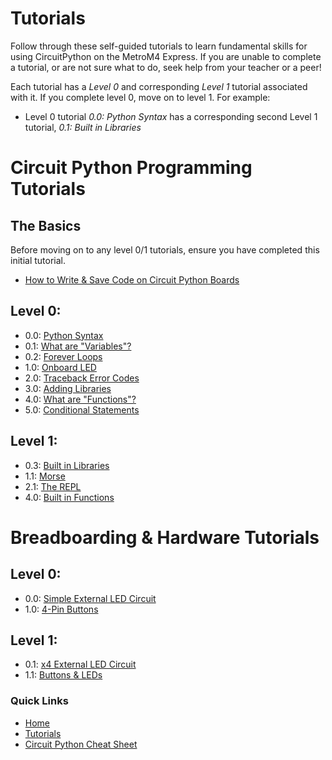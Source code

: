 # Tutorials
Follow through these self-guided tutorials to learn fundamental skills for using CircuitPython on the MetroM4 Express. If you are unable to complete a tutorial, or are not sure what to do, seek help from your teacher or a peer! 

Each tutorial has a *Level 0* and corresponding *Level 1* tutorial associated with it. If you complete level 0, move on to level 1. For example:
* Level 0 tutorial *0.0: Python Syntax* has a corresponding second Level 1 tutorial, *0.1: Built in Libraries*

# Circuit Python Programming Tutorials

## The Basics
Before moving on to any level 0/1 tutorials, ensure you have completed this initial tutorial. 
* [How to Write & Save Code on Circuit Python Boards](learning_modules/programming_tutorials/circuit_python_basics/python_basics.md)

## Level 0:
* 0.0: [Python Syntax](learning_modules/programming_tutorials/circuit_python_basics/python_basics.md)
* 0.1: [What are "Variables"?](learning_modules/programming_tutorials/variables/variables.md)
* 0.2: [Forever Loops](learning_modules/programming_tutorials/while_true/while_true.md)
* 1.0: [Onboard LED](learning_modules/programming_tutorials/digital_io/digital_io.md)
* 2.0: [Traceback Error Codes](https://learn.adafruit.com/welcome-to-circuitpython/interacting-with-the-serial-console)
* 3.0: [Adding Libraries](https://learn.adafruit.com/welcome-to-circuitpython/circuitpython-libraries)
* 4.0: [What are "Functions"?](https://sites.google.com/view/circuitpython/tutorials/blinking-led/libraries-and-functions)
* 5.0: [Conditional Statements](https://sites.google.com/view/circuitpython/tutorials/button-and-led/conditionals-i)

## Level 1:
* 0.3: [Built in Libraries](https://sites.google.com/view/circuitpython/tutorials/blinking-led/libraries-and-functions)
* 1.1: [Morse](learning_modules/programming_tutorials/SOS_Blinking_LED/morse.md)
* 2.1: [The REPL](https://learn.adafruit.com/welcome-to-circuitpython/the-repl)
* 4.0: [Built in Functions](learning_modules/programming_tutorials/Built_In_Functions_Practices/built_in_functions.md)

# Breadboarding & Hardware Tutorials 

## Level 0:
* 0.0: [Simple External LED Circuit](learning_modules/physical_component_tutorials/basic_led_debug/single_led_0.md)
* 1.0: [4-Pin Buttons](https://sites.google.com/view/circuitpython/tutorials/button-and-led)

## Level 1:
* 0.1: [x4 External LED Circuit](learning_modules/physical_component_tutorials/basic_led_debug/single_led_1.md)
* 1.1: [Buttons & LEDs](learning_modules/physical_component_tutorials/4-Pin_Buttons/button_4_1.md)


### Quick Links
* [Home](/README.md)
* [Tutorials](/learning_modules/tutorials_list.md)
* [Circuit Python Cheat Sheet](/learning_modules/circuit_python_cheatsheet.md)